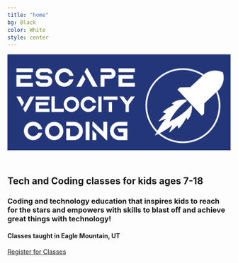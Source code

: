 ```yaml
---
title: "home"
bg: Black
color: White 
style: center
---
```

<!-- <h1>Escape Velocity Coding</h1> -->
<div class="fullscreen" style="padding-bottom: 25px;">
  <!-- <img src="img/evcoding.jpeg" alt="Cartoon Rocket in space" width="100%" height="80%" class="scale-with-grid"> -->
  <img src="/img/logo_long_cropped.jpg" alt="Cartoon Rocket in space" width="100%" height="40%" class="scale-with-grid">
</div>
<h2 style="center"> Tech and Coding classes for kids ages 7-18</h2>
<h3 style="center"> Coding and technology education that inspires kids to reach for the stars and  empowers with skills to blast off and achieve great things with technology!</h3>
<div class="photo-and-text" style="align: left">
  <div class="inner-left">
    <h4 style="center"> Classes taught in Eagle Mountain, UT</h4>
  </div>
  <div class="inner-right">
    <div style="center">
      <a href="#registration" class="button">Register for Classes</a>
    </div>
  </div>
</div>
